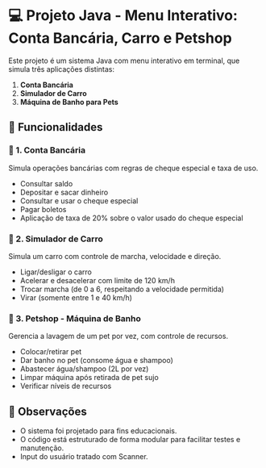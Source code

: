 # 💻 Projeto Java - Menu Interativo: Conta Bancária, Carro e Petshop

Este projeto é um sistema Java com menu interativo em terminal, que simula três aplicações distintas:

1. **Conta Bancária**
2. **Simulador de Carro**
3. **Máquina de Banho para Pets**

## 🧩 Funcionalidades

### 📌 1. Conta Bancária
Simula operações bancárias com regras de cheque especial e taxa de uso.

- Consultar saldo
- Depositar e sacar dinheiro
- Consultar e usar o cheque especial
- Pagar boletos
- Aplicação de taxa de 20% sobre o valor usado do cheque especial

### 📌 2. Simulador de Carro
Simula um carro com controle de marcha, velocidade e direção.

- Ligar/desligar o carro
- Acelerar e desacelerar com limite de 120 km/h
- Trocar marcha (de 0 a 6, respeitando a velocidade permitida)
- Virar (somente entre 1 e 40 km/h)

### 📌 3. Petshop - Máquina de Banho
Gerencia a lavagem de um pet por vez, com controle de recursos.

- Colocar/retirar pet
- Dar banho no pet (consome água e shampoo)
- Abastecer água/shampoo (2L por vez)
- Limpar máquina após retirada de pet sujo
- Verificar níveis de recursos

## 📌 Observações
- O sistema foi projetado para fins educacionais.
- O código está estruturado de forma modular para facilitar testes e manutenção.
- Input do usuário tratado com Scanner.